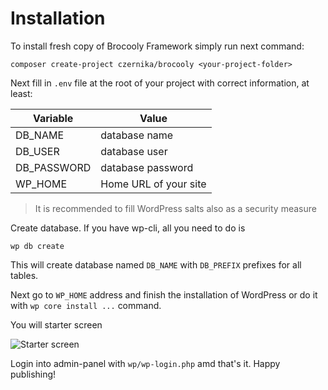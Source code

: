 # Installation

To install fresh copy of Brocooly Framework simply run next command:
```
composer create-project czernika/brocooly <your-project-folder>
```

Next fill in `.env` file at the root of your project with correct information, at least:

| Variable | Value |
| ------ | ------ |
| DB_NAME | database name |
| DB_USER | database user |
| DB_PASSWORD | database password |
| WP_HOME | Home URL of your site |

> It is recommended to fill WordPress salts also as a security measure

Create database. If you have wp-cli, all you need to do is
```
wp db create
```

This will create database named `DB_NAME` with `DB_PREFIX` prefixes for all tables.

Next go to `WP_HOME` address and finish the installation of WordPress or do it with `wp core install ...` command.

You will starter screen

![Starter screen](/_media/starter-screen.png)

Login into admin-panel with `wp/wp-login.php` amd that's it. Happy publishing!
